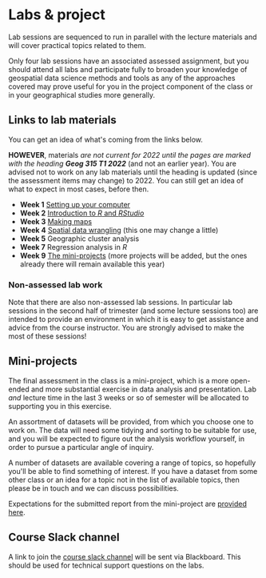 # Labs & project
Lab sessions are sequenced to run in parallel with the lecture materials and will cover practical topics related to them.

Only four lab sessions have an associated assessed assignment, but you should attend all labs and participate fully to broaden your knowledge of geospatial data science methods and tools as any of the approaches covered may prove useful for you in the project component of the class or in your geographical studies more generally.

## Links to lab materials
You can get an idea of what's coming from the links below.

**HOWEVER**, materials _are not current for 2022 until the pages are marked with the heading **Geog 315 T1 2022**_ (and not an earlier year). You are advised not to work on any lab materials until the heading is updated (since the assessment items may change) to 2022. You can still get an idea of what to expect in most cases, before then.

+ **Week 1** [Setting up your computer](labs/week-01 "lab materials")
+ **Week 2** [Introduction to *R* and *RStudio*](labs/week-02 "lab materials")
+ **Week 3** [Making maps](labs/week-03 "lab materials")
+ **Week 4** [Spatial data wrangling](labs/week-04 "lab materials") (this one may change a little)
+ **Week 5** Geographic cluster analysis
+ **Week 7** Regression analysis in *R*
+ **Week 9** [The mini-projects](labs/mini-project "more on the mini-project") (more projects will be added, but the ones already there will remain available this year)

### Non-assessed lab work
Note that there are also non-assessed lab sessions. In particular lab sessions in the second half of trimester (and some lecture sessions too) are intended to provide an environment in which it is easy to get assistance and advice from the course instructor. You are strongly advised to make the most of these sessions!

## Mini-projects
The final assessment in the class is a mini-project, which is a more open-ended and more substantial exercise in data analysis and presentation. Lab _and_ lecture time in the last 3 weeks or so of semester will be allocated to supporting you in this exercise.

An assortment of datasets will be provided, from which you choose one to work on. The data will need some tidying and sorting to be suitable for use, and you will be expected to figure out the analysis workflow yourself, in order to pursue a particular angle of inquiry.

A number of datasets are available covering a range of topics, so hopefully you'll be able to find something of interest. If you have a dataset from some other class or an idea for a topic not in the list of available topics, then please be in touch and we can discuss possibilities.

Expectations for the submitted report from the mini-project are [provided here](labs/mini-project/guidance-on-mini-project-report.md "guidance on the mini-project report write-up").

## Course Slack channel
A link to join the [course slack channel](https://vuwgeog315t12022.slack.com/ "Course slack channel") will be sent via Blackboard. This should be used for technical support questions on the labs.
